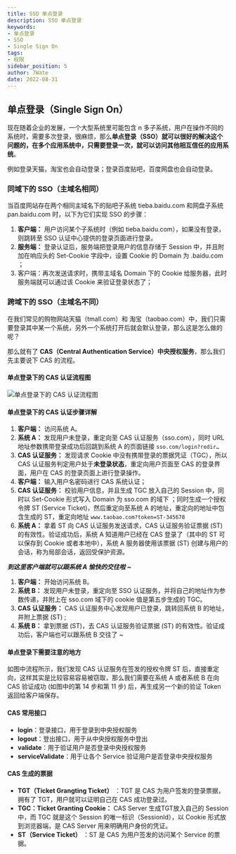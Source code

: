 ```yaml
---
title: SSO 单点登录
description: SSO 单点登录
keywords:
- 单点登录
- SSO
- Single Sign On
tags:
- 权限
sidebar_position: 5
author: 7Wate
date: 2022-08-31
---
```


## 单点登录（Single Sign On）

现在随着企业的发展，一个大型系统里可能包含 n 多子系统，用户在操作不同的系统时，需要多次登录，很麻烦，那么**单点登录（SSO）**就可以很好的解决这个问题的，在**多个应用系统中，只需要登录一次，就可以访问其他相互信任的应用系统**。

例如登录天猫，淘宝也会自动登录；登录百度贴吧，百度网盘也会自动登录。

### 同域下的 SSO（主域名相同）

当百度网站存在两个相同主域名下的贴吧子系统 tieba.baidu.com 和网盘子系统 pan.baidu.com 时，以下为它们实现 SSO 的步骤：

1. **客户端：** 用户访问某个子系统时（例如 tieba.baidu.com），如果没有登录，则跳转至 SSO 认证中心提供的登录页面进行登录。
2. **服务端：** 登录认证后，服务端把登录用户的信息存储于 Session 中，并且附加在响应头的 Set-Cookie 字段中，设置 Cookie 的 Domain 为 .baidu.com ；
3. 客户端：再次发送请求时，携带主域名 Domain 下的 Cookie 给服务器，此时服务端就可以通过该 Cookie 来验证登录状态了；

### 跨域下的 SSO（主域名不同）

在我们常见的购物网站天猫（tmall.com）和 淘宝（taobao.com）中，我们只需要登录其中某一个系统，另外一个系统打开后就会默认登录，那么这是怎么做的呢？

那么就有了 **CAS（Central Authentication Service）中央授权服务**，那么我们先主要说下 CAS 的流程。

#### 单点登录下的 CAS 认证流程图

![单点登录下的 CAS 认证流程图](https://static.7wate.com/img/2022/08/30/227748c758a02.png)

#### 单点登录下的 CAS 认证步骤详解

1. **客户端：** 访问系统 A。
2. **系统 A：** 发现用户未登录，重定向至 CAS 认证服务（sso.com），同时 URL 地址参数携带登录成功后回跳到系统 A 的页面链接 `sso.com/login?redir…`
3. **CAS 认证服务：** 发现请求 Cookie 中没有携带登录的票据凭证（TGC），所以 CAS 认证服务判定用户处于**未登录状态**，重定向用户页面至 CAS 的登录界面，用户在 CAS 的登录页面上进行登录操作。
4. **客户端：** 输入用户名密码进行 CAS 系统认证；
5. **CAS 认证服务：** 校验用户信息，并且生成 TGC 放入自己的 Session 中，同时以 Set-Cookie 形式写入 Domain 为 sso.com 的域下 ；同时生成一个授权令牌 ST (Service Ticket)，然后重定向至系统 A 的地址，重定向的地址中包含生成的 ST，重定向地址 `www.taobao.com?token=ST-345678`
6. **系统 A：** 拿着 ST 向 CAS 认证服务发送请求，CAS 认证服务验证票据 (ST) 的有效性。验证成功后，系统 A 知道用户已经在 CAS 登录了（其中的 ST 可以保存到 Cookie 或者本地中），系统 A 服务器使用该票据 (ST) 创建与用户的会话，称为局部会话，返回受保护资源。

***到这里客户端就可以跟系统 A 愉快的交往啦 ~***

1. **客户端：** 开始访问系统 B。
2. **系统 B：** 发现用户未登录，重定向至 SSO 认证服务，并将自己的地址作为参数传递，并附上在 sso.com 域下的 cookie 值是第五步生成的 TGC。
3. **CAS 认证服务：** CAS 认证服务中心发现用户已登录，跳转回系统 B 的地址，并附上票据 (ST) ;
4. **系统 B：** 拿到票据 (ST)，去 CAS 认证服务验证票据 (ST) 的有效性。验证成功后，客户端也可以跟系统 B 交往了 ~

#### 单点登录下需要注意的地方

如图中流程所示，我们发现 CAS 认证服务在签发的授权令牌 ST 后，直接重定向，这样其实是比较容易容易被窃取，那么我们需要在系统 A 或者系统 B 在向 CAS 验证成功 (如图中的第 14 步和第 11 步) 后，再生成另一个新的验证 Token 返回给客户端保存。

#### CAS 常用接口

- **login**：登录接口，用于登录到中央授权服务
- **logout**：登出接口，用于从中央授权服务中登出
- **validate**：用于验证用户是否登录中央授权服务
- **serviceValidate**：用于让各个 Service 验证用户是否登录中央授权服务

#### CAS 生成的票据

- **TGT（Ticket Grangting Ticket）** ：TGT 是 CAS 为用户签发的登录票据，拥有了 TGT，用户就可以证明自己在 CAS 成功登录过。
- **TGC：Ticket Granting Cookie：** CAS Server 生成TGT放入自己的 Session 中，而 TGC 就是这个 Session 的唯一标识（SessionId），以 Cookie 形式放到浏览器端，是 CAS Server 用来明确用户身份的凭证。
- **ST（Service Ticket）** ：ST 是 CAS 为用户签发的访问某个 Service 的票据。
